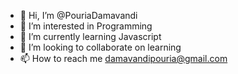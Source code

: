 - 👋 Hi, I’m @PouriaDamavandi
- 👀 I’m interested in Programming
- 🌱 I’m currently learning Javascript
- 💞️ I’m looking to collaborate on learning
- 📫 How to reach me damavandipouria@gmail.com

<!---
PouriaDamavandi/PouriaDamavandi is a ✨ special ✨ repository because its `README.md` (this file) appears on your GitHub profile.
You can click the Preview link to take a look at your changes.
--->
